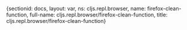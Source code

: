 {sectionid: docs, layout: var, ns: cljs.repl.browser, name: firefox-clean-function,
  full-name: cljs.repl.browser/firefox-clean-function, title: cljs.repl.browser/firefox-clean-function}

